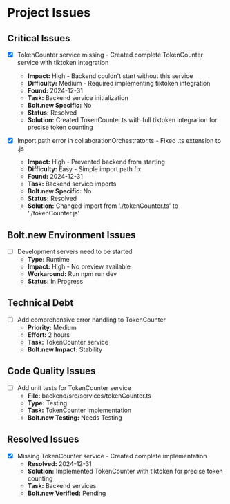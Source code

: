 # Project Issues

## Critical Issues
- [x] TokenCounter service missing - Created complete TokenCounter service with tiktoken integration
  - **Impact:** High - Backend couldn't start without this service
  - **Difficulty:** Medium - Required implementing tiktoken integration
  - **Found:** 2024-12-31
  - **Task:** Backend service initialization
  - **Bolt.new Specific:** No
  - **Status:** Resolved
  - **Solution:** Created TokenCounter.ts with full tiktoken integration for precise token counting

- [x] Import path error in collaborationOrchestrator.ts - Fixed .ts extension to .js
  - **Impact:** High - Prevented backend from starting
  - **Difficulty:** Easy - Simple import path fix
  - **Found:** 2024-12-31
  - **Task:** Backend service imports
  - **Bolt.new Specific:** No
  - **Status:** Resolved
  - **Solution:** Changed import from './tokenCounter.ts' to './tokenCounter.js'

## Bolt.new Environment Issues
- [ ] Development servers need to be started
  - **Type:** Runtime
  - **Impact:** High - No preview available
  - **Workaround:** Run npm run dev
  - **Status:** In Progress

## Technical Debt
- [ ] Add comprehensive error handling to TokenCounter
  - **Priority:** Medium
  - **Effort:** 2 hours
  - **Task:** TokenCounter service
  - **Bolt.new Impact:** Stability

## Code Quality Issues
- [ ] Add unit tests for TokenCounter service
  - **File:** backend/src/services/tokenCounter.ts
  - **Type:** Testing
  - **Task:** TokenCounter implementation
  - **Bolt.new Testing:** Needs Testing

## Resolved Issues
- [x] Missing TokenCounter service - Created complete implementation
  - **Resolved:** 2024-12-31
  - **Solution:** Implemented TokenCounter with tiktoken for precise token counting
  - **Task:** Backend services
  - **Bolt.new Verified:** Pending